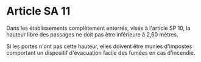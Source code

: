# Article SA 11

Dans les établissements complètement enterrés, visés à l'article SP 10, la hauteur libre des passages ne doit pas être inférieure à 2,60 mètres.

Si les portes n'ont pas cette hauteur, elles doivent être munies d'impostes comportant un dispositif d'évacuation facile des fumées en cas d'incendie.
